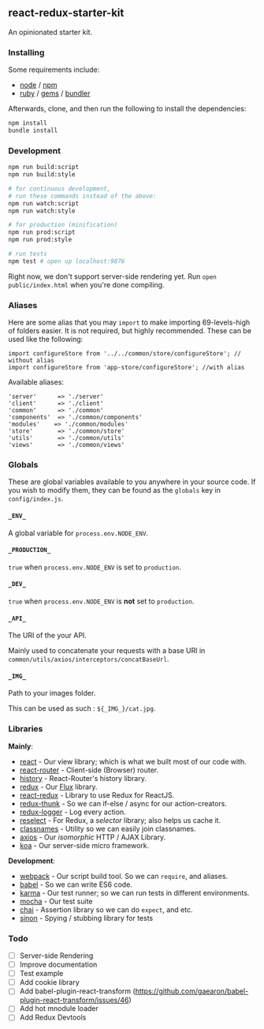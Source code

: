 ## react-redux-starter-kit
An opinionated starter kit.

### Installing
Some requirements include:
- [node](nodejs.org) / [npm](npmjs.com)
- [ruby](ruby-lang.org) / [gems](rubygems.org) / [bundler](bundler.io)

Afterwards, clone, and then run the following to install the dependencies:
```bash
npm install
bundle install
```

### Development
```bash
npm run build:script
npm run build:style

# for continuous development,
# run these commands instead of the above:
npm run watch:script
npm run watch:style

# for production (minification)
npm run prod:script
npm run prod:style

# run tests
npm test # open up localhost:9876
```

Right now, we don't support server-side rendering yet. Run `open public/index.html` when you're done compiling.

### Aliases
Here are some alias that you may `import` to make importing 69-levels-high of folders easier. It is not required, but highly recommended. These can be used like the following:
```es6
import configureStore from '../../common/store/configureStore'; // without alias
import configureStore from 'app-store/configureStore'; //with alias
```

Available aliases:
```
'server'      => './server'
'client'      => './client'
'common'      => './common'
'components'  => './common/components'
'modules'    => './common/modules'
'store'       => './common/store'
'utils'       => './common/utils'
'views'       => './common/views'
```

### Globals
These are global variables available to you anywhere in your source code. If you wish to modify them, they can be found as the `globals` key in `config/index.js`.

#### `_ENV_`
A global variable for `process.env.NODE_ENV`.

#### `_PRODUCTION_`
`true` when `process.env.NODE_ENV` is set to `production`.

#### `_DEV_`
`true` when `process.env.NODE_ENV` is **not** set to `production`.

#### `_API_`
The URI of the your API.

Mainly used to concatenate your requests with a base URI in `common/utils/axios/interceptors/concatBaseUrl`.

#### `_IMG_`
Path to your images folder.

This can be used as such : ````${_IMG_}/cat.jpg````.

### Libraries
**Mainly**:
- [react](http://facebook.github.io/react) - Our view library; which is what we built most of our code with.
- [react-router](http://rackt.github.io/react-router) - Client-side (Browser) router.
- [history](http://rackt.github.io/history) - React-Router's history library.
- [redux](http://rackt.github.io/redux) - Our [Flux](http://facebook.github.io/redux) library.
- [react-redux](http://github.com/gaearon/react-redux) - Library to use Redux for ReactJS.
- [redux-thunk](http://github.com/gaearon/redux-thunk) - So we can if-else / async for our action-creators.
- [redux-logger](http://github.com/fcomb/redux-logger) - Log every action.
- [reselect](http://github.com/faassen/reselect) - For Redux, a *selector* library; also helps us cache it.
- [classnames](http://github.com/JedWatson/classnames) - Utility so we can easily join classnames.
- [axios](https://github.com/mzabriskie/axios) - Our *isomorphic* HTTP / AJAX Library.
- [koa](http://koajs.com) - Our server-side micro framework.

**Development**:
- [webpack](http://webpack.github.io) - Our script build tool. So we can `require`, and aliases.
- [babel](http://babeljs.io) - So we can write ES6 code.
- [karma](http://karma-runner.github.io/) - Our test runner; so we can run tests in different environments.
- [mocha](http://mochajs.org) - Our test suite
- [chai](chaijs.com) - Assertion library so we can do `expect`, and etc.
- [sinon](sinonjs.org) - Spying / stubbing library for tests

### Todo
- [ ] Server-side Rendering
- [ ] Improve documentation
- [ ] Test example
- [ ] Add cookie library
- [ ] Add babel-plugin-react-transform (https://github.com/gaearon/babel-plugin-react-transform/issues/46)
- [ ] Add hot mnodule loader
- [ ] Add Redux Devtools
